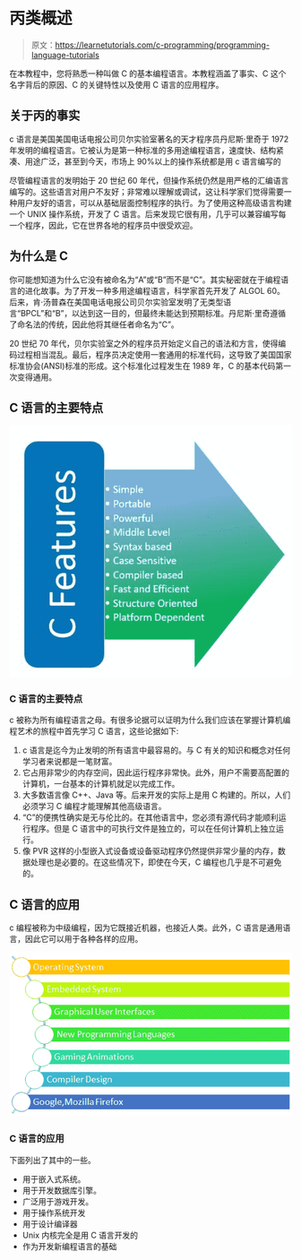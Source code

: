 # 丙类概述

> 原文：<https://learnetutorials.com/c-programming/programming-language-tutorials>

在本教程中，您将熟悉一种叫做 C 的基本编程语言。本教程涵盖了事实、C 这个名字背后的原因、C 的关键特性以及使用 C 语言的应用程序。

## 关于丙的事实

c 语言是美国美国电话电报公司贝尔实验室著名的天才程序员丹尼斯·里奇于 1972 年发明的编程语言。它被认为是第一种标准的多用途编程语言，速度快、结构紧凑、用途广泛，甚至到今天，市场上 90%以上的操作系统都是用 c 语言编写的

尽管编程语言的发明始于 20 世纪 60 年代，但操作系统仍然是用严格的汇编语言编写的。这些语言对用户不友好；非常难以理解或调试，这让科学家们觉得需要一种用户友好的语言，可以从基础层面控制程序的执行。为了使用这种高级语言构建一个 UNIX 操作系统，开发了 C 语言。后来发现它很有用，几乎可以兼容编写每一个程序，因此，它在世界各地的程序员中很受欢迎。

## 为什么是 C

你可能想知道为什么它没有被命名为“A”或“B”而不是“C”。其实秘密就在于编程语言的进化故事。为了开发一种多用途编程语言，科学家首先开发了 ALGOL 60。后来，肯·汤普森在美国电话电报公司贝尔实验室发明了无类型语言“BPCL”和“B”，以达到这一目的，但最终未能达到预期标准。丹尼斯·里奇遵循了命名法的传统，因此他将其继任者命名为“C”。

20 世纪 70 年代，贝尔实验室之外的程序员开始定义自己的语法和方言，使得编码过程相当混乱。最后，程序员决定使用一套通用的标准代码，这导致了美国国家标准协会(ANSI)标准的形成。这个标准化过程发生在 1989 年，C 的基本代码第一次变得通用。

## C 语言的主要特点

![Key Features of C](img/b8b4a578c2c4bc441935731fed310f42.png)

### C 语言的主要特点

c 被称为所有编程语言之母。有很多论据可以证明为什么我们应该在掌握计算机编程艺术的旅程中首先学习 C 语言，这些论据如下:

1.  c 语言是迄今为止发明的所有语言中最容易的。与 C 有关的知识和概念对任何学习者来说都是一笔财富。
2.  它占用非常少的内存空间，因此运行程序非常快。此外，用户不需要高配置的计算机，一台基本的计算机就足以完成工作。
3.  大多数语言像 C++、Java 等。后来开发的实际上是用 C 构建的。所以，人们必须学习 C 编程才能理解其他高级语言。
4.  “C”的便携性确实是无与伦比的。在其他语言中，您必须有源代码才能顺利运行程序。但是 C 语言中的可执行文件是独立的，可以在任何计算机上独立运行。
5.  像 PVR 这样的小型嵌入式设备或设备驱动程序仍然提供非常少量的内存，数据处理也是必要的。在这些情况下，即使在今天，C 编程也几乎是不可避免的。

## C 语言的应用

c 编程被称为中级编程，因为它既接近机器，也接近人类。此外，C 语言是通用语言，因此它可以用于各种各样的应用。

![Application of C](img/3b261f8fa8bb13c0309bbd3b76f6b90b.png)

### C 语言的应用

下面列出了其中的一些。

*   用于嵌入式系统。
*   用于开发数据库引擎。
*   广泛用于游戏开发。
*   用于操作系统开发
*   用于设计编译器
*   Unix 内核完全是用 C 语言开发的
*   作为开发新编程语言的基础